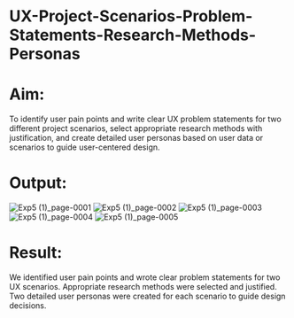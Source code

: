 # UX-Project-Scenarios-Problem-Statements-Research-Methods-Personas

# Aim:
To identify user pain points and write clear UX problem statements for two different project scenarios, select appropriate research methods with justification, and create detailed user personas based on user data or scenarios to guide user-centered design.

# Output:
![Exp5 (1)_page-0001](https://github.com/user-attachments/assets/555993ae-2b9a-46a9-b60a-dbe1058b0301)
![Exp5 (1)_page-0002](https://github.com/user-attachments/assets/3542ffd8-e115-4f27-9cc6-4de96bb146fe)
![Exp5 (1)_page-0003](https://github.com/user-attachments/assets/84f244ac-6b66-472e-ad91-2d8660f09e81)
![Exp5 (1)_page-0004](https://github.com/user-attachments/assets/8d95fb68-a584-485f-847e-86acdfa3eabd)
![Exp5 (1)_page-0005](https://github.com/user-attachments/assets/c67cbbc8-884b-43f1-a68f-0771cbb060bf)

# Result:
We identified user pain points and wrote clear problem statements for two UX scenarios. Appropriate research methods were selected and justified. Two detailed user personas were created for each scenario to guide design decisions.
